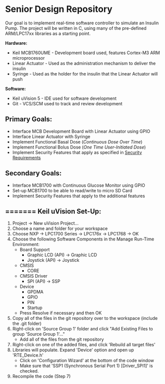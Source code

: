 Senior Design Repository
========================
Our goal is to implement real-time software controller to simulate an Insulin Pump. The project will be written in C, using many of the pre-defined ARM/LPC17xx libraries as a starting point.   
   
**Hardware:**
   * Keil MCB1760UME - Development board used, features Cortex-M3 ARM microprocessor
   * Linear Actuator - Used as the administration mechanism to deliver the insulin
   * Syringe - Used as the holder for the insulin that the Linear Actuator will push
   
**Software:**
   * Keil uVision 5 - IDE used for software development
   * Git - VCS/SCM used to track and review development

Primary Goals:
--------------
  * Interface MCB Development Board with Linear Actuator using GPIO
  * Interface Linear Actuator with Syringe
  * Implement Functional Basal Dose (*Continuous Dose Over Time*)
  * Implement Functional Bolus Dose (*One Time User-Initiated Dose*)
  * Implement Security Features that apply as specified in [Security Requirements](http://www.ncbi.nlm.nih.gov/pmc/articles/PMC3262707/)

Secondary Goals:
----------------
  * Interface MCB1700 with Continuous Glucose Monitor using GPIO
  * Set-up MCB1700 to be able to read/write to micro SD Card
  * Implement Security Features that apply to the additional features
  
=======
Keil uVision Set-Up:
--------------------
   1. Project -> New uVision Project... 
   2. Choose a name and folder for your workspace
   3. Choose NXP -> LPC1700 Series -> LPC176x -> LPC1768 -> OK
   4. Choose the following Software Components in the Manage Run-Time Environment:
      * Board Support
         * Graphic LCD (API) -> Graphic LCD
		 * Joystick (API) -> Joystick
      * CMSIS
         * CORE
      * CMSIS Driver
         * SPI (API) -> SSP
      * Device
         * GPDMA
         * GPIO
         * PIN
         * Startup
      * Press Resolve if necessary and then OK
   5. Copy all of the files in the git repository over to the workspace (include the .git folder)
   6. Right-click on 'Source Group 1' folder and click "Add Existing Files to group 'Source Group 1'..."
      * Add all of the files from the git repository
   7. Right-click on one of the added files, and click 'Rebuild all target files'
   8. Libraries will populate. Expand 'Device' option and open up 'RTE_Device.h'
      * Click on 'Configuration Wizard' at the bottom of the code window
      * Make sure that 'SSP1 (Synchronous Serial Port 1) [Driver_SPI1]' is checked.
   9. Recompile the code (Step 7)
